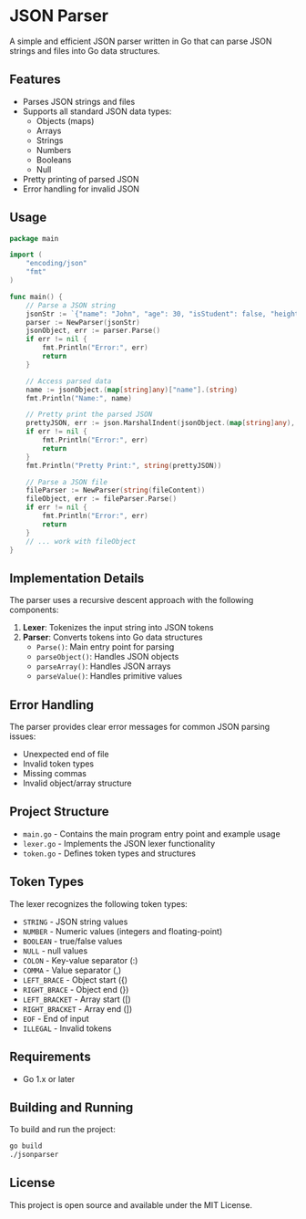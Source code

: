 # JSON Parser

A simple and efficient JSON parser written in Go that can parse JSON strings and files into Go data structures.

## Features

- Parses JSON strings and files
- Supports all standard JSON data types:
  - Objects (maps)
  - Arrays
  - Strings
  - Numbers
  - Booleans
  - Null
- Pretty printing of parsed JSON
- Error handling for invalid JSON

## Usage

```go
package main

import (
    "encoding/json"
    "fmt"
)

func main() {
    // Parse a JSON string
    jsonStr := `{"name": "John", "age": 30, "isStudent": false, "height": 1.75, "skills": ["JavaScript", "Python", "Go"]}`
    parser := NewParser(jsonStr)
    jsonObject, err := parser.Parse()
    if err != nil {
        fmt.Println("Error:", err)
        return
    }

    // Access parsed data
    name := jsonObject.(map[string]any)["name"].(string)
    fmt.Println("Name:", name)

    // Pretty print the parsed JSON
    prettyJSON, err := json.MarshalIndent(jsonObject.(map[string]any), "", "  ")
    if err != nil {
        fmt.Println("Error:", err)
        return
    }
    fmt.Println("Pretty Print:", string(prettyJSON))

    // Parse a JSON file
    fileParser := NewParser(string(fileContent))
    fileObject, err := fileParser.Parse()
    if err != nil {
        fmt.Println("Error:", err)
        return
    }
    // ... work with fileObject
}
```

## Implementation Details

The parser uses a recursive descent approach with the following components:

1. **Lexer**: Tokenizes the input string into JSON tokens
2. **Parser**: Converts tokens into Go data structures
   - `Parse()`: Main entry point for parsing
   - `parseObject()`: Handles JSON objects
   - `parseArray()`: Handles JSON arrays
   - `parseValue()`: Handles primitive values

## Error Handling

The parser provides clear error messages for common JSON parsing issues:
- Unexpected end of file
- Invalid token types
- Missing commas
- Invalid object/array structure

## Project Structure

- `main.go` - Contains the main program entry point and example usage
- `lexer.go` - Implements the JSON lexer functionality
- `token.go` - Defines token types and structures

## Token Types

The lexer recognizes the following token types:

- `STRING` - JSON string values
- `NUMBER` - Numeric values (integers and floating-point)
- `BOOLEAN` - true/false values
- `NULL` - null values
- `COLON` - Key-value separator (:)
- `COMMA` - Value separator (,)
- `LEFT_BRACE` - Object start ({)
- `RIGHT_BRACE` - Object end (})
- `LEFT_BRACKET` - Array start ([)
- `RIGHT_BRACKET` - Array end (])
- `EOF` - End of input
- `ILLEGAL` - Invalid tokens

## Requirements

- Go 1.x or later

## Building and Running

To build and run the project:

```bash
go build
./jsonparser
```

## License

This project is open source and available under the MIT License. 